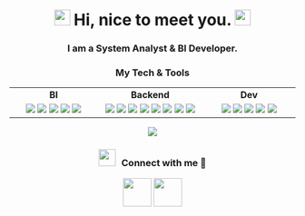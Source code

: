 <h1 align="center">
  <img src="https://media.giphy.com/media/hvRJCLFzcasrR4ia7z/giphy.gif" width="28">
  Hi, nice to meet you.
  <img src="https://media.giphy.com/media/hvRJCLFzcasrR4ia7z/giphy.gif" width="28">
</h1>

<h3 align="center">I am a System Analyst & BI Developer.</h3>

<h3 align="center">My Tech & Tools</h3>

<div align="center" style="witdh:100%"> 
  <table>
    <tr>
      <td align="center" valign="center" width="100px"><b>BI<b></td>
      <td align="center" valign="center" width="100px"><b>Backend<b></td>
      <td align="center" valign="center" width="100px"><b>Dev<b></td>
    </tr>
    <tr>
      <td valign="center" align="center" width="300px">
        <img src="https://img.shields.io/badge/-Tableau-purple?logo=Tableau" /> 
        <img src="https://img.shields.io/badge/-DataLens-purple?logo=Cloud" />
        <img src="https://img.shields.io/badge/-FineBI-purple?logo=FineBI" />
        <img src="https://img.shields.io/badge/-ETL-purple?logo=ETL" /> 
        <img src="https://img.shields.io/badge/-DWH-purple?logo=DWH" /> 
      </td>      
      <td valign="center" align="center" width="300px">
        <img src="https://img.shields.io/badge/Python-green?logo=Python" /> 
        <img src="https://img.shields.io/badge/Aiogram-green?logo=Aiogram" /> 
        <img src="https://img.shields.io/badge/Pandas-green?logo=Pandas" />
        <img src="https://img.shields.io/badge/Numpy-green?logo=Numpy" />
        <img src="https://img.shields.io/badge/Airflow-green?logo=Airflow" />
        <img src="https://img.shields.io/badge/SQL-green?logo=SQL" />
        <img src="https://img.shields.io/badge/JavaScript-green?logo=JavaScript" />
        <img src="https://img.shields.io/badge/HTML-green?logo=HTML" />
      </td>
      <td valign="center" align="center" width="300px">
        <img src="https://img.shields.io/badge/MongoDB-important?logo=MongoDB" /> 
        <img src="https://img.shields.io/badge/PostgreSQL-important?logo=PostgreSQL" /> 
        <img src="https://img.shields.io/badge/Docker-important?logo=Docker" /> 
        <img src="https://img.shields.io/badge/Jira-important?logo=Jira" />
        <img src="https://img.shields.io/badge/DBML-important?logo=DBML" />
      </td>
    </tr>
  </table>
</div>

<p align = "center">
<img src = "https://github-readme-streak-stats.herokuapp.com?user=max-zorn&theme=tokyonight&hide_border=true&include_all_commits=true&line_height=27">
</p>

<h3 align="center" > <img src="https://media.giphy.com/media/iY8CRBdQXODJSCERIr/giphy.gif" width="30" height="30" style="margin-right: 10px;">Connect with me 🤝 </h3>        
        
<p align="center">
  <a href="https://t.me/max_zorn" target="_blank" rel="noopener noreferrer"><img src="https://img.icons8.com/color/2x/telegram-app.png"  width="50" /></a>
  <a href="https://www.linkedin.com/in/max-zorn" target="_blank" rel="noopener noreferrer"><img src="https://img.icons8.com/color/2x/linkedin"  width="50" /></a>
</p>
